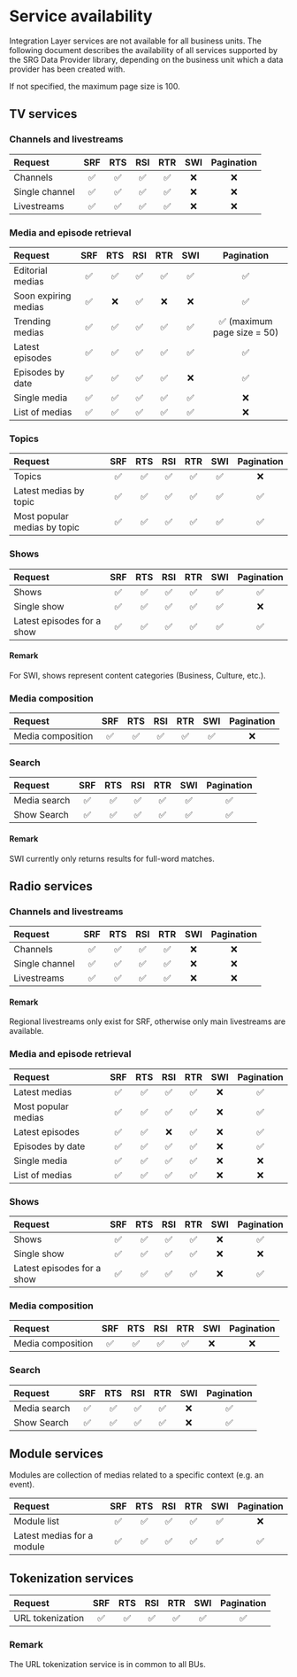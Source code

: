 Service availability
====================

Integration Layer services are not available for all business units. The following document describes the availability of all services supported by the SRG Data Provider library, depending on the business unit which a data provider has been created with.

If not specified, the maximum page size is 100.

## TV services

### Channels and livestreams

| Request | SRF | RTS | RSI | RTR | SWI | Pagination |
|:-- |:--:|:--:|:--:|:--:|:--:|:--:|
| Channels | ✅ | ✅ | ✅ | ✅ | ❌ | ❌ |
| Single channel | ✅ | ✅ | ✅ | ✅ | ❌ | ❌ |
| Livestreams | ✅ | ✅ | ✅ | ✅ | ❌ | ❌ |

### Media and episode retrieval

| Request | SRF | RTS | RSI | RTR | SWI | Pagination |
|:-- |:--:|:--:|:--:|:--:|:--:|:--:|
| Editorial medias | ✅ | ✅ | ✅ | ✅ | ✅ | ✅ |
| Soon expiring medias | ✅ | ❌ | ✅ | ❌ | ❌ | ✅ |
| Trending medias | ✅ | ✅ | ✅ | ✅ | ✅ | ✅ (maximum page size = 50) |
| Latest episodes | ✅ | ✅ | ✅ | ✅ | ✅ | ✅ |
| Episodes by date | ✅ | ✅ | ✅ | ✅ | ❌ | ✅ |
| Single media | ✅ | ✅ | ✅ | ✅ | ✅ | ❌ |
| List of medias | ✅ | ✅ | ✅ | ✅ | ✅ | ❌ |

### Topics

| Request | SRF | RTS | RSI | RTR | SWI | Pagination |
|:-- |:--:|:--:|:--:|:--:|:--:|:--:|
| Topics | ✅ | ✅ | ✅ | ✅ | ✅ | ❌ |
| Latest medias by topic | ✅ | ✅ | ✅ | ✅ | ✅ | ✅ |
| Most popular medias by topic | ✅ | ✅ | ✅ | ✅ | ✅ | ✅ |

### Shows

| Request | SRF | RTS | RSI | RTR | SWI | Pagination |
|:-- |:--:|:--:|:--:|:--:|:--:|:--:|
| Shows | ✅ | ✅ | ✅ | ✅ | ✅ | ✅ |
| Single show | ✅ | ✅ | ✅ | ✅ | ✅ | ❌ |
| Latest episodes for a show | ✅ | ✅ | ✅ | ✅ | ✅ | ✅ |

#### Remark

For SWI, shows represent content categories (Business, Culture, etc.).

### Media composition

| Request | SRF | RTS | RSI | RTR | SWI | Pagination |
|:-- |:--:|:--:|:--:|:--:|:--:|:--:|
| Media composition | ✅ | ✅ | ✅ | ✅ | ✅ | ❌ |

### Search

| Request | SRF | RTS | RSI | RTR | SWI | Pagination |
|:-- |:--:|:--:|:--:|:--:|:--:|:--:|
| Media search | ✅ | ✅ | ✅ | ✅ | ✅ | ✅ |
| Show Search | ✅ | ✅ | ✅ | ✅ | ✅ | ✅ |

#### Remark

SWI currently only returns results for full-word matches.

## Radio services

### Channels and livestreams

| Request | SRF | RTS | RSI | RTR | SWI | Pagination |
|:-- |:--:|:--:|:--:|:--:|:--:|:--:|
| Channels | ✅ | ✅ | ✅ | ✅ | ❌ | ❌ |
| Single channel | ✅ | ✅ | ✅ | ✅ | ❌ | ❌ |
| Livestreams | ✅ | ✅ | ✅ | ✅ | ❌ | ❌ |

#### Remark

Regional livestreams only exist for SRF, otherwise only main livestreams are available.

### Media and episode retrieval

| Request | SRF | RTS | RSI | RTR | SWI | Pagination |
|:-- |:--:|:--:|:--:|:--:|:--:|:--:|
| Latest medias | ✅ | ✅ | ✅ | ✅ | ❌ | ✅ |
| Most popular medias | ✅ | ✅ | ✅ | ✅ | ❌ | ✅ |
| Latest episodes | ✅ | ✅ | ❌ | ✅ | ❌ | ✅ |
| Episodes by date | ✅ | ✅ | ✅ | ✅ | ❌ | ✅ |
| Single media | ✅ | ✅ | ✅ | ✅ | ❌ | ❌ |
| List of medias | ✅ | ✅ | ✅ | ✅ | ❌ | ❌ |

### Shows

| Request | SRF | RTS | RSI | RTR | SWI | Pagination |
|:-- |:--:|:--:|:--:|:--:|:--:|:--:|
| Shows | ✅ | ✅ | ✅ | ✅ | ❌ | ✅ |
| Single show | ✅ | ✅ | ✅ | ✅ | ❌ | ❌ |
| Latest episodes for a show | ✅ | ✅ | ✅ | ✅ | ❌ | ✅ |

### Media composition

| Request | SRF | RTS | RSI | RTR | SWI | Pagination |
|:-- |:--:|:--:|:--:|:--:|:--:|:--:|
| Media composition | ✅ | ✅ | ✅ | ✅ | ❌ | ❌ |

### Search

| Request | SRF | RTS | RSI | RTR | SWI | Pagination |
|:-- |:--:|:--:|:--:|:--:|:--:|:--:|
| Media search | ✅ | ✅ | ✅ | ✅ | ❌ | ✅ |
| Show Search | ✅ | ✅ | ✅ | ✅ | ❌ | ✅ |

## Module services

Modules are collection of medias related to a specific context (e.g. an event).

| Request | SRF | RTS | RSI | RTR | SWI | Pagination |
|:-- |:--:|:--:|:--:|:--:|:--:|:--:|
| Module list | ✅ | ✅ | ✅ | ✅ | ✅ | ❌ |
| Latest medias for a module | ✅ | ✅ | ✅ | ✅ | ✅ | ✅ |

## Tokenization services

| Request | SRF | RTS | RSI | RTR | SWI | Pagination |
|:-- |:--:|:--:|:--:|:--:|:--:|:--:|
| URL tokenization | ✅ | ✅ | ✅ | ✅ | ✅ | ✅ |


### Remark

The URL tokenization service is in common to all BUs.
